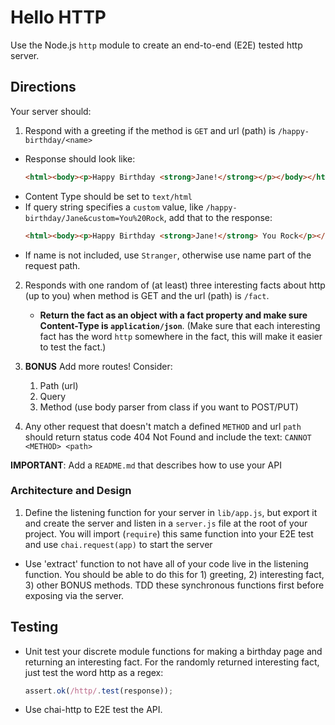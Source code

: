 Hello HTTP
======

Use the Node.js `http` module to create an end-to-end (E2E) tested http server. 

## Directions

Your server should:

1. Respond with a greeting if the method is `GET` and url (path) is `/happy-birthday/<name>`
  * Response should look like: 
      ```html
      <html><body><p>Happy Birthday <strong>Jane!</strong></p></body></html>
      ```
  * Content Type should be set to `text/html`
  * If query string specifies a `custom` value, like `/happy-birthday/Jane&custom=You%20Rock`, add that
  to the response: 
      ```html
      <html><body><p>Happy Birthday <strong>Jane!</strong> You Rock</p></body></html>
      ```
  * If name is not included, use `Stranger`, otherwise use name part of the request path.
  
2. Responds with one random of (at least) three interesting facts about http (up to you) when method is 
GET and the url (path) is `/fact`. 
    * **Return the fact as an object with a fact property and make sure Content-Type 
is `application/json`**. (Make sure that each interesting fact has the word `http` somewhere in the fact, 
this will make it easier to test the fact.)

3. **BONUS** Add more routes! Consider:
    1. Path (url)
    1. Query
    1. Method (use body parser from class if you want to POST/PUT)
4. Any other request that doesn't match a defined `METHOD` and url `path` should return status code 404 Not Found 
and include the text: `CANNOT <METHOD> <path>`

**IMPORTANT**: Add a `README.md` that describes how to use your API 

### Architecture and Design

1. Define the listening function for your server in `lib/app.js`, but export it and create the server and listen 
in a `server.js` file at the root of your project. You will import (`require`) this same function into your E2E test
and use `chai.request(app)` to start the server
* Use 'extract' function to not have all of your code live in the listening function. You should be able to do this
for 1) greeting, 2) interesting fact, 3) other BONUS methods. TDD these synchronous functions first before 
exposing via the server.

## Testing

* Unit test your discrete module functions for making a birthday page and returning an interesting fact. For the 
randomly returned interesting fact, just test the word http as a regex:

    ```js
    assert.ok(/http/.test(response));
    ```

* Use chai-http to E2E test the API.
